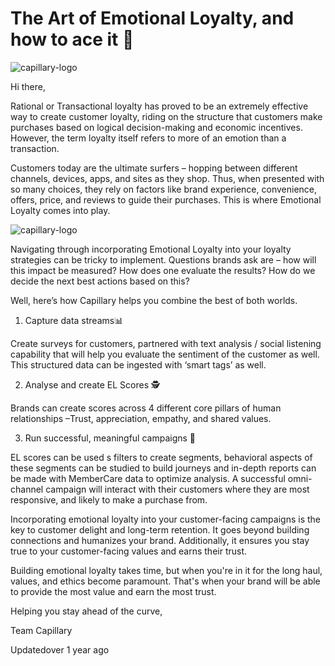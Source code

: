 # The Art of Emotional Loyalty, and how to ace it 🧘

![capillary-logo](https://s3.amazonaws.com/fileservice.in/intouch_creative_assets/a853dda9-3a9f-4c02-9712-73471492.png)

Hi there,

Rational or Transactional loyalty has proved to be an extremely effective way to create customer loyalty, riding on the structure that customers make purchases based on logical decision-making and economic incentives. However, the term loyalty itself refers to more of an emotion than a transaction.

Customers today are the ultimate surfers – hopping between different channels, devices, apps, and sites as they shop. Thus, when presented with so many choices, they rely on factors like brand experience, convenience, offers, price, and reviews to guide their purchases. This is where Emotional Loyalty comes into play.

![capillary-logo](https://s3.amazonaws.com/fileservice.in/intouch_creative_assets/be1fdb89-3fd6-4774-aa00-a1e6412c.png)

Navigating through incorporating Emotional Loyalty into your loyalty strategies can be tricky to implement. Questions brands ask are – how will this impact be measured? How does one evaluate the results? How do we decide the next best actions based on this?

Well, here’s how Capillary helps you combine the best of both worlds.

1. Capture data streams📊

Create surveys for customers, partnered with text analysis / social listening capability that will help you evaluate the sentiment of the customer as well. This structured data can be ingested with ‘smart tags’ as well.

2. Analyse and create EL Scores 🕵️

Brands can create scores across 4 different core pillars of human relationships –Trust, appreciation, empathy, and shared values.

3. Run successful, meaningful campaigns 🚀

EL scores can be used s filters to create segments, behavioral aspects of these segments can be studied to build journeys and in-depth reports can be made with MemberCare data to optimize analysis.
A successful omni-channel campaign will interact with their customers where they are most responsive, and likely to make a purchase from.

Incorporating emotional loyalty into your customer-facing campaigns is the key to customer delight and long-term retention. It goes beyond building connections and humanizes your brand. Additionally, it ensures you stay true to your customer-facing values and earns their trust.

Building emotional loyalty takes time, but when you're in it for the long haul, values, and ethics become paramount. That's when your brand will be able to provide the most value and earn the most trust.

Helping you stay ahead of the curve,

Team Capillary

Updatedover 1 year ago